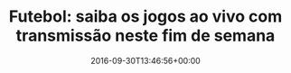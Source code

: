 ---
layout: post
title: "Futebol: saiba os jogos ao vivo com transmissão neste fim de semana"
date: 2016-09-30T13:46:56+00:00
external_link: "http://globoesporte.globo.com/futebol/noticia/2016/09/futebol-saiba-os-jogos-ao-vivo-com-transmissao-neste-fim-de-semana.html"
categories: news globo.com
---